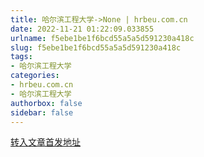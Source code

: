 ```yaml
---
title: 哈尔滨工程大学->None | hrbeu.com.cn
date: 2022-11-21 01:22:09.033855
urlname: f5ebe1be1f6bcd55a5a5d591230a418c
slug: f5ebe1be1f6bcd55a5a5d591230a418c
tags: 
- 哈尔滨工程大学
categories:
- hrbeu.com.cn
- 哈尔滨工程大学
authorbox: false
sidebar: false
---
```





[转入文章首发地址](https://mp.weixin.qq.com/s/zhLkbrMV1b5S9FS9HiqJdQ)